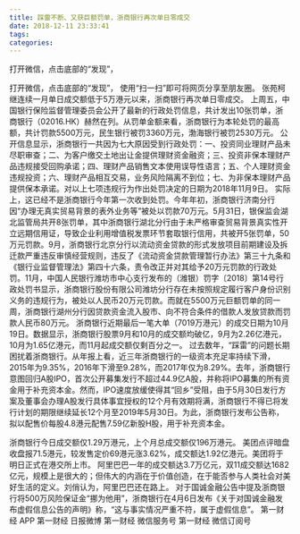 ```yaml
---
title: 踩雷不断、又获巨额罚单，浙商银行再次单日零成交
date: 2018-12-11 23:33:41
tags: 
categories: 
---
```

打开微信，点击底部的“发现”，
<!-- more -->
打开微信，点击底部的“发现”，
使用“扫一扫”即可将网页分享至朋友圈。
张苑柯
继连续一月单日成交额低于5万港元以来，浙商银行再次单日零成交。
上周五，中国银行保险监督管理委员会公开了最新的行政处罚信息，共计发出10张罚单，浙商银行（02016.HK）赫然在列。从罚单金额来看，浙商银行为本轮处罚的最高额，共计罚款5500万元，民生银行被罚3360万元，渤海银行被罚2530万元。
公开信息显示，浙商银行一共因为七大原因受到行政处罚：一、投资同业理财产品未尽职审查；二、为客户缴交土地出让金提供理财资金融资；三、投资非保本理财产品违规接受回购承诺；四、理财产品销售文本使用误导性语言；五、个人理财资金违规投资；六、理财产品相互交易，业务风险隔离不到位；七、为非保本理财产品提供保本承诺。对以上七项违规行为作出处罚决定的日期为2018年11月9日。
实际上，这已经不是浙商银行今年第一次收到处罚。今年年初，浙商银行济南分行因“办理无真实贸易背景的表外业务等”被处以罚款70万元。5月31日，银保监会湖北监管局共开8张罚单，其中浙商银行湖北分行由于未严格审查贸易背景真实性开立远期信用证，导致企业利用增值税发票环节套取银行信用，共被开5张罚单，50万元罚款。9月，浙商银行北京分行以流动资金贷款的形式发放项目前期建设及拆迁款严重违反审慎经营规则，违反了《流动资金贷款管理暂行办法》第三十九条和《银行业监督管理法》第四十六条，责令改正并对其给予20万元罚款的行政处罚。11月，中国人民银行潍坊市中心支行发布的（潍银）罚字〔2018〕第14号行政处罚书显示，浙商银行股份有限公司潍坊分行存在未按照规定履行客户身份识别义务的违规行为，被处以人民币20万元罚款。而就在5500万元巨额罚单的同一周，浙商银行湖州分行因贷款资金流入股市、向不符合条件的借款人发放贷款而罚款人民币80万元。
浙商银行近期最后一笔大单（7019万港元）的成交日期为10月19日。数据显示，浙商银行股票9月和10月的成交额均破亿，9月为2.26亿港元，10月为1.65亿港元，而11月起成交额仅剩百分之一。
过去数年，“踩雷”的问题长期困扰着浙商银行。从年报上看，近三年浙商银行的一级资本充足率持续下滑，2015年为9.35%，2016年下滑至9.28%，而2017年仅为8.29%。去年，浙商银行意图回归A股IPO，首次公开募集发行不超过44.9亿A股，并称将IPO募集的所有资金用于补充资本金。然而，IPO速度放缓使得其“回乡”受阻，由于5月30日发行方案及董事会办理A股发行具体事宜授权的12个月有效期将满，浙商银行不得已将发行计划的期限继续延长12个月至2019年5月30日。为此，浙商银行发布公告称，拟以配售价每股4.8港元配售7.59亿新股H股，用于补充资本金。
 
 
浙商银行今日成交额仅1.29万港元，上个月总成交额仅196万港元。
美团点评暗盘收盘报71.5港元，较发售定价69港元涨3.62%，成交额达1.92亿港元。美团将于明日正式在港交所上市。
阿里巴巴一年的成交额达3.7万亿元，双11成交额达1682亿元，规模上是很大的；但伟大的内涵在于价值创造，在于能否参与人类社会对美好生活的定义。刘俏认为，阿里巴巴还在路上。
对于国诚金融公告中提及浙商银行将500万风险保证金“挪为他用”，浙商银行在4月6日发布《关于对国诚金融发布虚假信息公告的声明》称，“这与事实情况严重不符，属于虚假信息”。
第一财经
APP
第一财经
日报微博
第一财经
微信服务号
第一财经
微信订阅号
